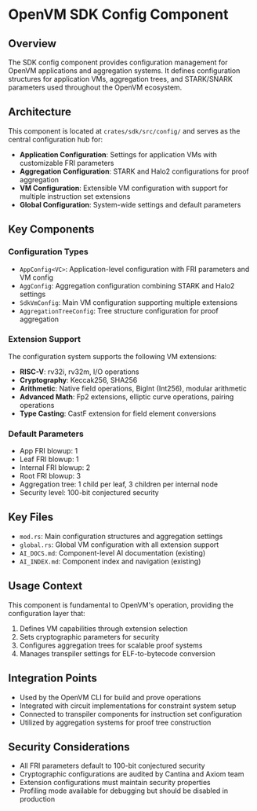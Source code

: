 # OpenVM SDK Config Component

## Overview
The SDK config component provides configuration management for OpenVM applications and aggregation systems. It defines configuration structures for application VMs, aggregation trees, and STARK/SNARK parameters used throughout the OpenVM ecosystem.

## Architecture
This component is located at `crates/sdk/src/config/` and serves as the central configuration hub for:
- **Application Configuration**: Settings for application VMs with customizable FRI parameters
- **Aggregation Configuration**: STARK and Halo2 configurations for proof aggregation
- **VM Configuration**: Extensible VM configuration with support for multiple instruction set extensions
- **Global Configuration**: System-wide settings and default parameters

## Key Components

### Configuration Types
- `AppConfig<VC>`: Application-level configuration with FRI parameters and VM config
- `AggConfig`: Aggregation configuration combining STARK and Halo2 settings
- `SdkVmConfig`: Main VM configuration supporting multiple extensions
- `AggregationTreeConfig`: Tree structure configuration for proof aggregation

### Extension Support
The configuration system supports the following VM extensions:
- **RISC-V**: rv32i, rv32m, I/O operations
- **Cryptography**: Keccak256, SHA256
- **Arithmetic**: Native field operations, BigInt (Int256), modular arithmetic
- **Advanced Math**: Fp2 extensions, elliptic curve operations, pairing operations
- **Type Casting**: CastF extension for field element conversions

### Default Parameters
- App FRI blowup: 1
- Leaf FRI blowup: 1  
- Internal FRI blowup: 2
- Root FRI blowup: 3
- Aggregation tree: 1 child per leaf, 3 children per internal node
- Security level: 100-bit conjectured security

## Key Files
- `mod.rs`: Main configuration structures and aggregation settings
- `global.rs`: Global VM configuration with all extension support
- `AI_DOCS.md`: Component-level AI documentation (existing)
- `AI_INDEX.md`: Component index and navigation (existing)

## Usage Context
This component is fundamental to OpenVM's operation, providing the configuration layer that:
1. Defines VM capabilities through extension selection
2. Sets cryptographic parameters for security
3. Configures aggregation trees for scalable proof systems
4. Manages transpiler settings for ELF-to-bytecode conversion

## Integration Points
- Used by the OpenVM CLI for build and prove operations
- Integrated with circuit implementations for constraint system setup
- Connected to transpiler components for instruction set configuration
- Utilized by aggregation systems for proof tree construction

## Security Considerations
- All FRI parameters default to 100-bit conjectured security
- Cryptographic configurations are audited by Cantina and Axiom team
- Extension configurations must maintain security properties
- Profiling mode available for debugging but should be disabled in production